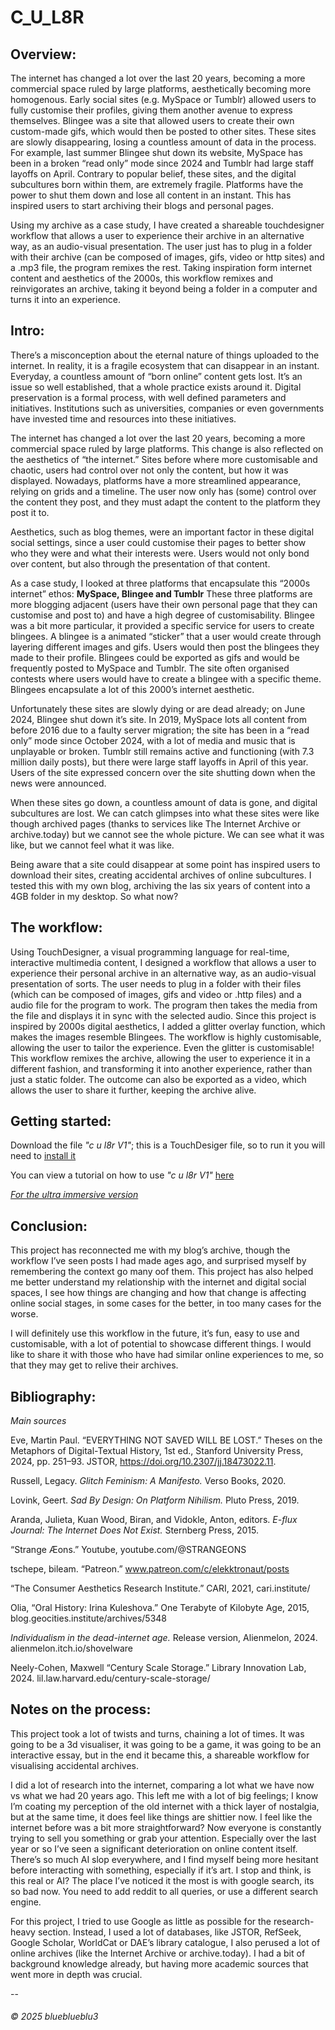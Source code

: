 # C_U_L8R

## Overview:

The internet has changed a lot over the last 20 years, becoming a more commercial space ruled by large platforms, aesthetically becoming more homogenous. 
Early social sites (e.g. MySpace or Tumblr) allowed users to fully customise their profiles, giving them another avenue to express themselves. Blingee was a site that allowed users to create their own custom-made gifs, which would then be posted to other sites. 
These sites are slowly disappearing, losing a countless amount of data in the process. For example, last summer Blingee shut down its website, MySpace has been in a broken “read only” mode since 2024 and Tumblr had large staff layoffs on April. 
Contrary to popular belief, these sites, and the digital subcultures born within them, are extremely fragile. Platforms have the power to shut them down and lose all content in an instant. This has inspired users to start archiving their blogs and personal pages. 

 
Using my archive as a case study, I have created a shareable touchdesigner workflow that allows a user to experience their archive in an alternative way, as an audio-visual presentation. The user just has to plug in a folder with their archive (can be composed of images, gifs, video or http sites) and a .mp3 file, the program remixes the rest. 
Taking inspiration form internet content and aesthetics of the 2000s, this workflow remixes and reinvigorates an archive, taking it beyond being a folder in a computer and turns it into an experience. 

## Intro: 

There’s a misconception about the eternal nature of things uploaded to the internet. In reality, it is a fragile ecosystem that can disappear in an instant. Everyday, a countless amount of “born online” content gets lost. It’s an issue so well established, that a whole practice exists around it. Digital preservation is a formal process, with well defined parameters and initiatives. Institutions such as universities, companies or even governments have invested time and resources into these initiatives. 

The internet has changed a lot over the last 20 years, becoming a more commercial space ruled by large platforms. This change is also reflected on the aesthetics of “the internet.” Sites before where more customisable and chaotic, users had control over not only the content, but how it was displayed. Nowadays, platforms have a more streamlined appearance, relying on grids and a timeline. The user now only has (some) control over the content they post, and they must adapt the content to the platform they post it to. 

Aesthetics, such as blog themes, were an important factor in these digital social settings, since a user could customise their pages to better show who they were and what their interests were.
Users would not only bond over content, but also through the presentation of that content.

As a case study, I looked at three platforms that encapsulate this “2000s internet” ethos: **MySpace, Blingee and Tumblr**
These three platforms are more blogging adjacent (users have their own personal page that they can customise and post to) and have a high degree of customisability. 
Blingee was a bit more particular, it provided a specific service for users to create blingees. A blingee is a animated “sticker” that a user would create through layering different images and gifs. Users would then post the blingees they made to their profile. Blingees could be exported as gifs and would be frequently posted to MySpace and Tumblr. The site often organised contests where users would have to create a blingee with a specific theme. Blingees encapsulate a lot of this 2000’s internet aesthetic. 

Unfortunately these sites are slowly dying or are dead already; on June 2024, Blingee shut down it’s site. In 2019, MySpace lots all content from before 2016 due to a faulty server migration; the site has been in a “read only” mode since October 2024, with a lot of media and music that is unplayable or broken. 
Tumblr still remains active and functioning (with 7.3 million daily posts), but there were large staff layoffs in April of this year. Users of the site expressed concern over the site shutting down when the news were announced. 

When these sites go down, a countless amount of data is gone, and digital subcultures are lost. We can catch glimpses into what these sites were like though archived pages (thanks to services like The Internet Archive or archive.today) but we cannot see the whole picture. We can see what it was like, but we cannot feel what it was like. 

Being aware that a site could disappear at some point has inspired users to download their sites, creating accidental archives of online subcultures. 
I tested this with my own blog, archiving the las six years of content into a 4GB folder in my desktop. So what now? 

## The workflow: 

Using TouchDesigner, a visual programming language for real-time, interactive multimedia content, I designed a workflow that allows a user to experience their personal archive in an alternative way, as an audio-visual presentation of sorts. The user needs to plug in a folder with their files (which can be composed of images, gifs and video or .http files) and a audio file for the program to work. The program then takes the media from the file and displays it in sync with the selected audio. 
Since this project is inspired by 2000s digital aesthetics, I added a glitter overlay function, which makes the images resemble Blingees.
The workflow is highly customisable, allowing the user to tailor the experience. Even the glitter is customisable!
This workflow remixes the archive, allowing the user to experience it in a different fashion, and transforming it into another experience, rather than just a static folder. The outcome can also be exported as a video, which allows the user to share it further, keeping the archive alive. 

## Getting started: 

Download the file _"c u l8r V1"_; this is a TouchDesiger file, so to run it you will need to [install it](https://derivative.ca/)

You can view a tutorial on how to use _"c u l8r V1"_ [here](https://youtu.be/MY8pdXI6mW4)

_[For the ultra immersive version](https://youtu.be/Qj6FsF5qS2Y)_

## Conclusion: 
This project has reconnected me with my blog’s archive, though the workflow I’ve seen posts I had made ages ago, and surprised myself by remembering the context go many oof them. 
This project has also helped me better understand my relationship with the internet and digital social spaces, I see how things are changing and how that change is affecting online social stages, in some cases for the better, in too many cases for the worse. 

I will definitely use this workflow in the future, it’s fun, easy to use and customisable, with a lot of potential to showcase different things. I would like to share it with those who have had similar online experiences to me, so that they may get to relive their archives. 

## Bibliography:

_Main sources_

Eve, Martin Paul. “EVERYTHING NOT SAVED WILL BE LOST.” Theses on the Metaphors of Digital-Textual History, 1st ed., Stanford University Press, 2024, pp. 251–93. JSTOR, https://doi.org/10.2307/jj.18473022.11.

Russell, Legacy. _Glitch Feminism: A Manifesto._ Verso Books, 2020.

Lovink, Geert. _Sad By Design: On Platform Nihilism._ Pluto Press, 2019.

Aranda, Julieta, Kuan Wood, Biran, and Vidokle, Anton, editors. _E-flux Journal: The Internet Does Not Exist._ Sternberg Press, 2015.

“Strange Æons.” Youtube, youtube.com/@STRANGEONS  

tschepe, bileam. “Patreon.” www.patreon.com/c/elekktronaut/posts

“The Consumer Aesthetics Research Institute.” CARI, 2021, cari.institute/

Olia, “Oral History: Irina Kuleshova.” One Terabyte of Kilobyte Age, 2015, blog.geocities.institute/archives/5348

_Individualism in the dead-internet age._ Release version, Alienmelon, 2024. alienmelon.itch.io/shovelware

Neely-Cohen, Maxwell “Century Scale Storage.” Library Innovation Lab, 2024. lil.law.harvard.edu/century-scale-storage/


## Notes on the process: 

This project took a lot of twists and turns, chaining a lot of times. It was going to be a 3d visualiser, it was going to be a game, it was going to be an interactive essay, but in the end it became this, a shareable workflow for visualising accidental archives. 

I did a lot of research into the internet, comparing a lot what we have now vs what we had 20 years ago. This left me with a lot of big feelings; I know I’m coating my perception of the old internet with a thick layer of nostalgia, but at the same time, it does feel like things are shittier now. 
I feel like the internet before was a bit more straightforward? Now everyone is constantly trying to sell you something or grab your attention. 
Especially over the last year or so I’ve seen a significant deterioration on online content itself. There’s so much AI slop everywhere, and I find myself being more hesitant before interacting with something, especially if it’s art. I stop and think, is this real or AI? The place I’ve noticed it the most is with google search, its so bad now. You need to add reddit to all queries, or use a different search engine. 

For this project, I tried to use Google as little as possible for the research-heavy section. Instead, I used a lot of databases, like JSTOR, RefSeek, Google Scholar, WorldCat or DAE’s library catalogue, I also perused a lot of online archives (like the Internet Archive or archive.today). I had a bit of background knowledge already, but having more academic sources that went more in depth was crucial. 







--


 ###### © 2025 blueblueblu3 
